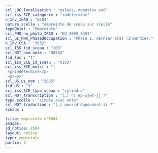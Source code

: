 ```yaml
---
scl_LOC_localisation : "palais, magasins sud"
scl_iss_SCE_categorie : "indéterminé"
n_Inv_IFAO : "8504"
nature_scelle : "empreinte de sceau sur scellé"
typeObjet : "Empreinte"
scl_PHO_no_photo_IFAO : "NU_2009_3391"
scl_us_PHA_PhasedOccupation : "Phase 1, dernier état (incendié)."
n_Inv_CSA : "3032"
scl_ISS_fid_sceau : "103"
scl_NOT_nom_note : "N8504"
fid_loc : "1"
scl_iss_SCE_id_sceau : "0103"
scl_iss_SCE_motif : "|
 <p>indéterminé</p>
 <p><p>"
scl_US_us_nom : "2635"
fid_US : "3"
scl_iss_SCE_type_sceau : "cylindre"
scl_NOT_transcription : "[…] n? Wp-wȝwt-jj ?"
type_scelle : "simple avec note"
scl_NOT_traduction : "[…] pour/d'Oupouaout-ii ?"
sceaux :

title: empreinte n°8504
images: 
id_notice: 8504
layout: notice
type: empreinte
partie: 2
---
```

